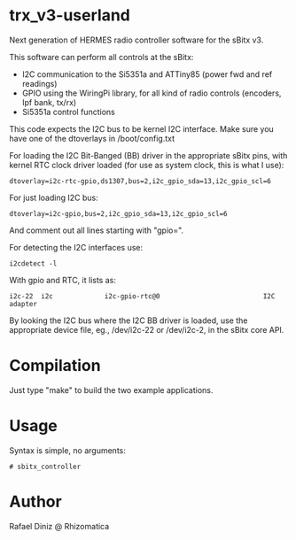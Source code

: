 # trx_v3-userland

Next generation of HERMES radio controller software for the sBitx v3. 

This software can perform all controls at the sBitx:

* I2C communication to the Si5351a and ATTiny85 (power fwd and ref readings)
* GPIO using the WiringPi library, for all kind of radio controls (encoders, lpf bank, tx/rx)
* Si5351a control functions


This code expects the I2C bus to be kernel I2C interface. Make sure you have one of the dtoverlays
in /boot/config.txt

For loading the I2C Bit-Banged (BB) driver in the appropriate sBitx pins, with kernel RTC clock driver loaded (for use as system clock, this is what I use):
```
dtoverlay=i2c-rtc-gpio,ds1307,bus=2,i2c_gpio_sda=13,i2c_gpio_scl=6
```
For just loading I2C bus:

```
dtoverlay=i2c-gpio,bus=2,i2c_gpio_sda=13,i2c_gpio_scl=6
```

And comment out all lines starting with "gpio=".

For detecting the I2C interfaces use:

```
i2cdetect -l

```

With gpio and RTC, it lists as:

```
i2c-22  i2c             i2c-gpio-rtc@0                          I2C adapter
```

By looking the I2C bus where the I2C BB driver is loaded, use the appropriate device file, eg., /dev/i2c-22 or /dev/i2c-2, in the sBitx core API.

# Compilation

Just type "make" to build the two example applications. 


# Usage

Syntax is simple, no arguments:

```
# sbitx_controller
```


# Author

Rafael Diniz @ Rhizomatica

